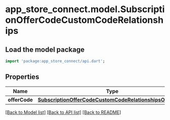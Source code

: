 # app_store_connect.model.SubscriptionOfferCodeCustomCodeRelationships

## Load the model package
```dart
import 'package:app_store_connect/api.dart';
```

## Properties
Name | Type | Description | Notes
------------ | ------------- | ------------- | -------------
**offerCode** | [**SubscriptionOfferCodeCustomCodeRelationshipsOfferCode**](SubscriptionOfferCodeCustomCodeRelationshipsOfferCode.md) |  | [optional] 

[[Back to Model list]](../README.md#documentation-for-models) [[Back to API list]](../README.md#documentation-for-api-endpoints) [[Back to README]](../README.md)


